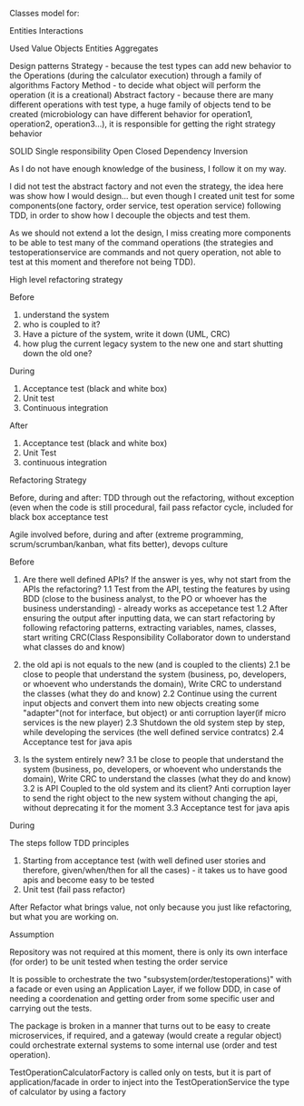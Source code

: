 Classes model for:

Entities 
Interactions 

Used 
Value Objects
Entities
Aggregates

Design patterns
Strategy - because the test types can add new behavior to the Operations (during the calculator execution) through a family of algorithms
Factory Method - to decide what object will perform the operation (it is a creational)
Abstract factory - because there are many different operations with test type, a huge family of objects tend to be created (microbiology can have different behavior for operation1, operation2, operation3...), it is responsible for getting the right strategy behavior

SOLID
Single responsibility
Open Closed
Dependency Inversion


As I do not have enough knowledge of the business, I follow it on my way.

I did not test the abstract factory and not even the strategy, the idea here was show how I would
design... but even though I created unit test for some components(one factory, order service, test operation service) following TDD, in order to show how I decouple the objects and test them.

As we should not extend a lot the design, I miss creating more components to be able to test many
of the command operations (the strategies and testoperationservice are commands and not query operation, not able to test at this moment and therefore not being TDD).


High level refactoring strategy

Before 

1. understand the system
2. who is coupled to it? 
3. Have a picture of the system, write it down (UML, CRC)
4. how plug the current legacy system to the new one and start shutting down the old one?

During
1. Acceptance test (black and white box)
2. Unit test
3. Continuous integration

After
1. Acceptance test (black and white box)
2. Unit Test
3. continuous integration

Refactoring Strategy

Before, during and after: TDD through out the refactoring, without exception (even when the code
is still procedural, fail pass refactor cycle, included for black box acceptance test

Agile involved before, during and after (extreme programming, scrum/scrumban/kanban, what fits better), devops culture

Before

1. Are there well defined APIs? If the answer is yes, why not start from the APIs the refactoring?
   1.1  Test from the API, testing the features by using BDD (close to the business analyst, to the PO or whoever has the business understanding) - already works as accepetance test
   1.2 After ensuring the output after inputting data, we can start refactoring by following refactoring patterns, extracting variables, names, classes, start writing CRC(Class Responsibility Collaborator down to understand what classes do and know)

2. the old api is not equals to the new (and is coupled to the clients)
   2.1 be close to people that understand the system (business, po, developers, or whoevent who understands the domain), Write CRC to understand the classes (what they do and know)
   2.2 Continue using the current input objects and convert them into new objects creating some "adapter"(not for interface, but object) or anti corruption layer(if micro services is the new player)
   2.3 Shutdown the old system step by step, while developing the services (the well defined service contratcs)
   2.4 Acceptance test for java apis

3. Is the system entirely new?
   3.1 be close to people that understand the system (business, po, developers, or whoevent who understands the domain), Write CRC to understand the classes (what they do and know)
   3.2 is API Coupled to the old system and its client? Anti corruption layer to send the right object to the new system without changing the api, without deprecating it for the moment
   3.3 Acceptance test for java apis   

During

The steps follow TDD principles

1. Starting from acceptance test (with well defined user stories and therefore, given/when/then for all the cases) - it takes us to have good apis and become easy to be tested
2. Unit test (fail pass refactor)

After
Refactor what brings value, not only because you just like refactoring, but what you are working on.

Assumption

Repository was not required at this moment, there is only its own interface (for order) to be unit tested when testing the order service

It is possible to orchestrate the two "subsystem(order/testoperations)" with a facade or even using an Application Layer, if we follow DDD, in case of needing a coordenation and getting order from some specific user and carrying out the tests. 

The package is broken in a manner that turns out to be easy to create microservices, if required, and a gateway (would create a regular object) could orchestrate external systems to some internal use (order and test operation).

TestOperationCalculatorFactory is called only on tests, but it is part of application/facade in order to inject into the TestOperationService the type of calculator by using a factory






